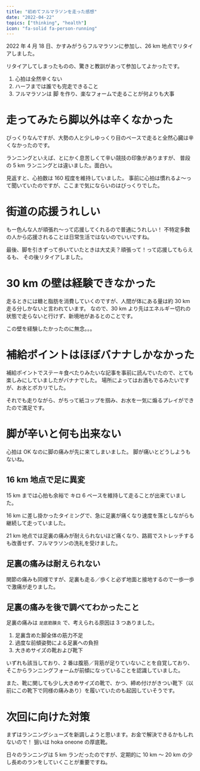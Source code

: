 ```yaml
---
title: "初めてフルマラソンを走った感想"
date: "2022-04-22"
topics: ["thinking", "health"]
icon: "fa-solid fa-person-running"
---
```


2022 年 4 月 18 日、かすみがうらフルマラソンに参加し、26 km 地点でリタイアしました。

リタイアしてしまったものの、驚きと教訓があって参加してよかったです。

1. 心拍は全然辛くない
2. ハーフまでは誰でも完走できること
3. フルマラソンは 脚 を作り、楽なフォームで走ることが何よりも大事

# 走ってみたら脚以外は辛くなかった

びっくりなんですが、大勢の人と少しゆっくり目のペースで走ると全然心臓は辛くなかったのです。

ランニングといえば、とにかく息苦しくて辛い競技の印象がありますが、
普段の 5 km ランニングとは違いました。面白い。

見返すと、心拍数は 160 程度を維持していました。
事前に心拍は慣れるよ〜って聞いていたのですが、ここまで気にならいのはびっくりでした。

# 街道の応援うれしい

もー色んな人が頑張れ〜って応援してくれるので普通にうれしい！
不特定多数の人から応援されることは日常生活ではないのでいいですね。

最後、脚を引きずって歩いていたときは大丈夫？頑張って！って応援してもらえるも、
その後リタイアしました。

# 30 km の壁は経験できなかった

走るときには糖と脂肪を消費していくのですが、人間が体にある量は約 30 km 走る分しかないと言われています。
なので、30 km より先はエネルギー切れの状態で走らないと行けず、新境地があるとのことです。

この壁を経験したかったのに無念。。。

# 補給ポイントはほぼバナナしかなかった

補給ポイントでステーキ食べたりみたいな記事を事前に読んでいたので、とても楽しみにしていましたがバナナでした。
場所によってはお酒もでるみたいですが、お水とポカリでした。

それでも走りながら、がちって紙コップを掴み、お水を一気に煽るプレイができたので満足です。

# 脚が辛いと何も出来ない

心拍は OK なのに脚の痛みが先に来てしまいました。
脚が痛いとどうしようもないね。

## 16 km 地点で足に異変

15 km までは心拍も余裕で キロ 6 ペースを維持して走ることが出来ていました。

16 km に差し掛かったタイミングで、急に足裏が痛くなり速度を落としながらも継続して走っていました。

21 km 地点では足裏の痛みが耐えられないほど痛くなり、路肩でストレッチするも改善せず、フルマラソンの洗礼を受けました。

## 足裏の痛みは耐えられない

関節の痛みも同様ですが、足裏も走る／歩くと必ず地面と接地するので一歩一歩で激痛が走りました。

## 足裏の痛みを後で調べてわかったこと

足裏の痛みは `足底筋膜炎` で、考えられる原因は 3 つありました。

1. 足裏含めた脚全体の筋力不足
2. 過度な前傾姿勢による足裏への負担
3. 大きめサイズの靴および靴下

いずれも該当しており、2 番は腹筋／背筋が足りていないことを自覚しており、そこからランニングフォームが前傾になっていることを認識していました。

また、靴に関しても少し大きめサイズの靴で、かつ、締め付けがきつい靴下（以前にこの靴下で同様の痛みあり）を履いていたのも起因していそうです。

# 次回に向けた対策

まずはランニングシューズを新調しようと思います。お金で解決できるかもしれないので！
狙いは hoka oneone の厚底靴。

日々のランニングは 5 km ランだったのですが、定期的に 10 km 〜 20 km の少し長めのランをしていくことが重要ですね。
